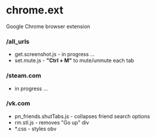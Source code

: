 # chrome.ext
Google Chrome browser extension

### /all_urls
- get.screenshot.js - in progress ...
- set.mute.js - **"Ctrl + M"** to mute/unmute each tab

### /steam.com
- in progress ...

### /vk.com
- pn_friends.shutTabs.js - collapses friend search options
- rm.stl.js - removes "Go up" div
- *.css - styles obv